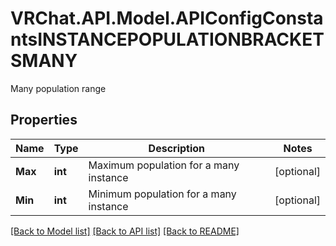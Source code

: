 # VRChat.API.Model.APIConfigConstantsINSTANCEPOPULATIONBRACKETSMANY
Many population range

## Properties

Name | Type | Description | Notes
------------ | ------------- | ------------- | -------------
**Max** | **int** | Maximum population for a many instance | [optional] 
**Min** | **int** | Minimum population for a many instance | [optional] 

[[Back to Model list]](../README.md#documentation-for-models) [[Back to API list]](../README.md#documentation-for-api-endpoints) [[Back to README]](../README.md)

